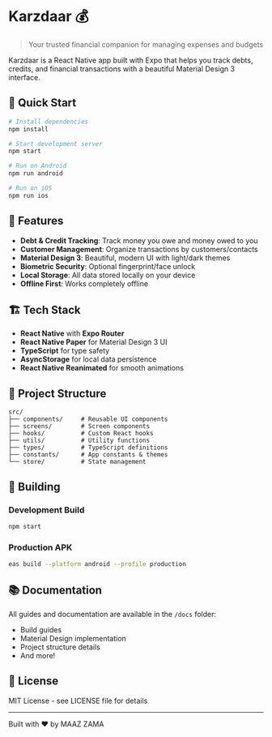 # Karzdaar 💰

> Your trusted financial companion for managing expenses and budgets

Karzdaar is a React Native app built with Expo that helps you track debts, credits, and financial transactions with a beautiful Material Design 3 interface.

## 🚀 Quick Start

```bash
# Install dependencies
npm install

# Start development server
npm start

# Run on Android
npm run android

# Run on iOS  
npm run ios
```

## 📱 Features

- **Debt & Credit Tracking**: Track money you owe and money owed to you
- **Customer Management**: Organize transactions by customers/contacts
- **Material Design 3**: Beautiful, modern UI with light/dark themes
- **Biometric Security**: Optional fingerprint/face unlock
- **Local Storage**: All data stored locally on your device
- **Offline First**: Works completely offline

## 🏗️ Tech Stack

- **React Native** with **Expo Router**
- **React Native Paper** for Material Design 3 UI
- **TypeScript** for type safety
- **AsyncStorage** for local data persistence
- **React Native Reanimated** for smooth animations

## 📁 Project Structure

```
src/
├── components/     # Reusable UI components
├── screens/        # Screen components  
├── hooks/          # Custom React hooks
├── utils/          # Utility functions
├── types/          # TypeScript definitions
├── constants/      # App constants & themes
└── store/          # State management
```

## 🔨 Building

### Development Build
```bash
npm start
```

### Production APK
```bash
eas build --platform android --profile production
```

## 📚 Documentation

All guides and documentation are available in the `/docs` folder:
- Build guides
- Material Design implementation
- Project structure details
- And more!

## 📄 License

MIT License - see LICENSE file for details

---

Built with ❤️ by MAAZ ZAMA

